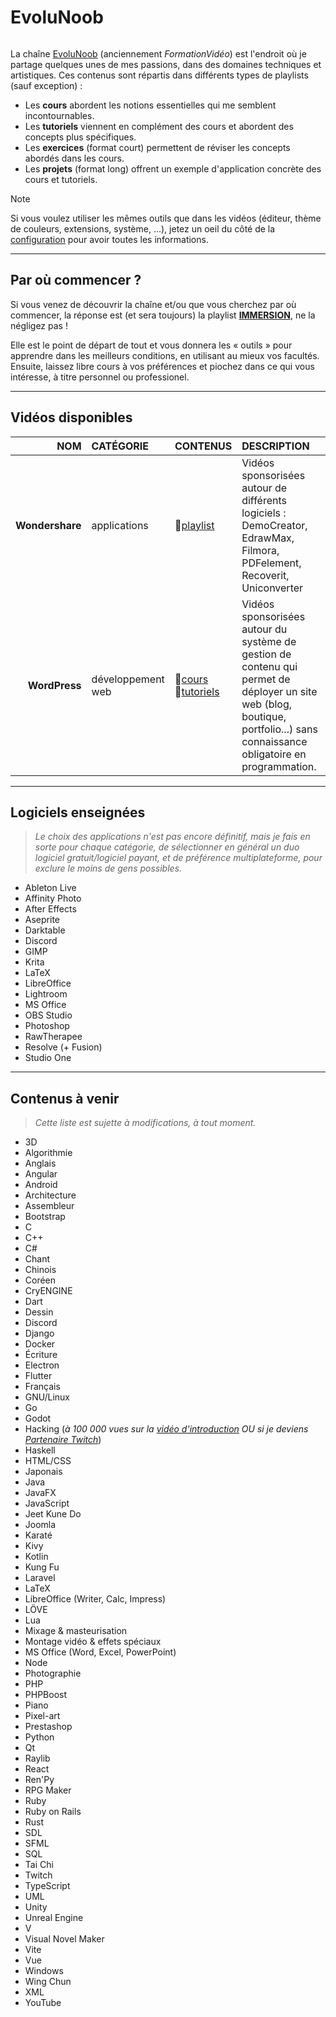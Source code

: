 # EvoluNoob

<p align="center">
	<img src="https://github.com/jasonchampagne/EvoluNoob/blob/main/logo.png" alt=""><br>
</p>

La chaîne [EvoluNoob](https://youtube.com/@evolunoob) (anciennement _FormationVidéo_) est l'endroit où je partage quelques unes de mes passions, dans des domaines techniques et artistiques. Ces contenus sont répartis dans différents types de playlists (sauf exception) :

+ Les **cours** abordent les notions essentielles qui me semblent incontournables.
+ Les **tutoriels** viennent en complément des cours et abordent des concepts plus spécifiques.
+ Les **exercices** (format court) permettent de réviser les concepts abordés dans les cours.
+ Les **projets** (format long) offrent un exemple d'application concrète des cours et tutoriels.

> [!Note]
> Si vous voulez utiliser les mêmes outils que dans les vidéos (éditeur, thème de couleurs, extensions, système, ...), jetez un oeil du côté de la [configuration](https://github.com/jasonchampagne/EvoluNoob/blob/main/configuration.md) pour avoir toutes les informations.

---

## Par où commencer ?

Si vous venez de découvrir la chaîne et/ou que vous cherchez par où commencer, la réponse est (et sera toujours) la playlist [**IMMERSION**](https://www.youtube.com/playlist?list=PLrSOXFDHBtfFCXYx-lSdqtliCV4FqZHeA), ne la négligez pas !

Elle est le point de départ de tout et vous donnera les « outils » pour apprendre dans les meilleurs conditions, en utilisant au mieux vos facultés. Ensuite, laissez libre cours à vos préférences et piochez dans ce qui vous intéresse, à titre personnel ou professionel.

---

## Vidéos disponibles

|NOM|CATÉGORIE|CONTENUS|DESCRIPTION|
|--:|:--|:--|:--|
|**Wondershare**|applications|🔗[playlist](https://www.youtube.com/playlist?list=PLrSOXFDHBtfEJaW1-RnYtt5ofJfKU948_)|Vidéos sponsorisées autour de différents logiciels : DemoCreator, EdrawMax, Filmora, PDFelement, Recoverit, Uniconverter|
|**WordPress**|développement web|🔗[cours](https://www.youtube.com/playlist?list=PLrSOXFDHBtfGZREbxMZqI-tf-1NaFCW3A)<br>🔗[tutoriels](https://www.youtube.com/playlist?list=PLrSOXFDHBtfGmQHHN-36CiazjL6AJ3jna)|Vidéos sponsorisées autour du système de gestion de contenu qui permet de déployer un site web (blog, boutique, portfolio...) sans connaissance obligatoire en programmation.|

---

## Logiciels enseignées

> _Le choix des applications n'est pas encore définitif, mais je fais en sorte pour chaque catégorie, de sélectionner en général un duo logiciel gratuit/logiciel payant, et de préférence multiplateforme, pour exclure le moins de gens possibles._

+ Ableton Live
+ Affinity Photo
+ After Effects
+ Aseprite
+ Darktable
+ Discord
+ GIMP
+ Krita
+ LaTeX
+ LibreOffice
+ Lightroom
+ MS Office
+ OBS Studio
+ Photoshop
+ RawTherapee
+ Resolve (+ Fusion)
+ Studio One

---

## Contenus à venir

> _Cette liste est sujette à modifications, à tout moment._

+ 3D
+ Algorithmie
+ Anglais
+ Angular
+ Android
+ Architecture
+ Assembleur
+ Bootstrap
+ C
+ C++
+ C#
+ Chant
+ Chinois
+ Coréen
+ CryENGINE
+ Dart
+ Dessin
+ Discord
+ Django
+ Docker
+ Écriture
+ Electron
+ Flutter
+ Français
+ GNU/Linux
+ Go
+ Godot
+ Hacking (_à 100 000 vues sur la [vidéo d'introduction](https://www.youtube.com/watch?v=IUjKepInQrM) OU si je deviens [Partenaire Twitch](https://jasonchampagne.fr/twitch)_)
+ Haskell
+ HTML/CSS
+ Japonais
+ Java
+ JavaFX
+ JavaScript
+ Jeet Kune Do
+ Joomla
+ Karaté
+ Kivy
+ Kotlin
+ Kung Fu
+ Laravel
+ LaTeX
+ LibreOffice (Writer, Calc, Impress)
+ LÖVE
+ Lua
+ Mixage & masteurisation
+ Montage vidéo & effets spéciaux
+ MS Office (Word, Excel, PowerPoint)
+ Node
+ Photographie
+ PHP
+ PHPBoost
+ Piano
+ Pixel-art
+ Prestashop
+ Python
+ Qt
+ Raylib
+ React
+ Ren'Py
+ RPG Maker
+ Ruby
+ Ruby on Rails
+ Rust
+ SDL
+ SFML
+ SQL
+ Tai Chi
+ Twitch
+ TypeScript
+ UML
+ Unity
+ Unreal Engine
+ V
+ Visual Novel Maker
+ Vite
+ Vue
+ Windows
+ Wing Chun
+ XML
+ YouTube
